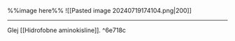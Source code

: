 %%image here%%
![[Pasted image 20240719174104.png|200]]

---

Glej [[Hidrofobne aminokisline]]. ^6e718c